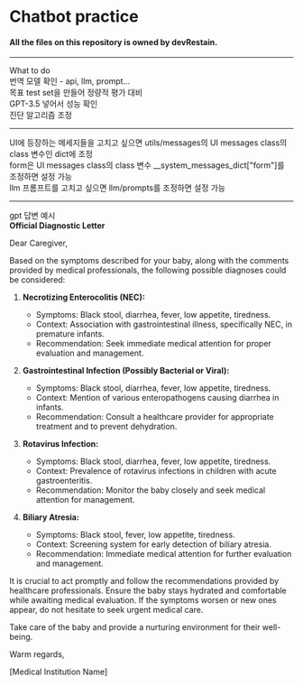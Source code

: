 # Chatbot practice

#### All the files on this repository is owned by devRestain.   


---
What to do   
번역 모델 확인 - api, llm, prompt...   
목표 test set을 만들어 정량적 평가 대비   
GPT-3.5 넣어서 성능 확인   
진단 알고리즘 조정   

---
UI에 등장하는 메세지들을 고치고 싶으면 utils/messages의 UI messages class의 class 변수인 dict에 조정   
form은 UI messages class의 class 변수 __system_messages_dict["form"]를 조정하면 설정 가능   
llm 프롬프트를 고치고 싶으면 llm/prompts를 조정하면 설정 가능   

---
gpt 답변 예시   
**Official Diagnostic Letter**

Dear Caregiver,

Based on the symptoms described for your baby, along with the comments provided by medical professionals, the following possible diagnoses could be considered:

1. **Necrotizing Enterocolitis (NEC):**
   - Symptoms: Black stool, diarrhea, fever, low appetite, tiredness.
   - Context: Association with gastrointestinal illness, specifically NEC, in premature infants.
   - Recommendation: Seek immediate medical attention for proper evaluation and management.

2. **Gastrointestinal Infection (Possibly Bacterial or Viral):**
   - Symptoms: Black stool, diarrhea, fever, low appetite, tiredness.
   - Context: Mention of various enteropathogens causing diarrhea in infants.
   - Recommendation: Consult a healthcare provider for appropriate treatment and to prevent dehydration.

3. **Rotavirus Infection:**
   - Symptoms: Black stool, diarrhea, fever, low appetite, tiredness.
   - Context: Prevalence of rotavirus infections in children with acute gastroenteritis.
   - Recommendation: Monitor the baby closely and seek medical attention for management.

4. **Biliary Atresia:**
   - Symptoms: Black stool, fever, low appetite, tiredness.
   - Context: Screening system for early detection of biliary atresia.
   - Recommendation: Immediate medical attention for further evaluation and management.

It is crucial to act promptly and follow the recommendations provided by healthcare professionals. Ensure the baby stays hydrated and comfortable while awaiting medical evaluation. If the symptoms worsen or new ones appear, do not hesitate to seek urgent medical care.

Take care of the baby and provide a nurturing environment for their well-being.

Warm regards,

[Medical Institution Name]
